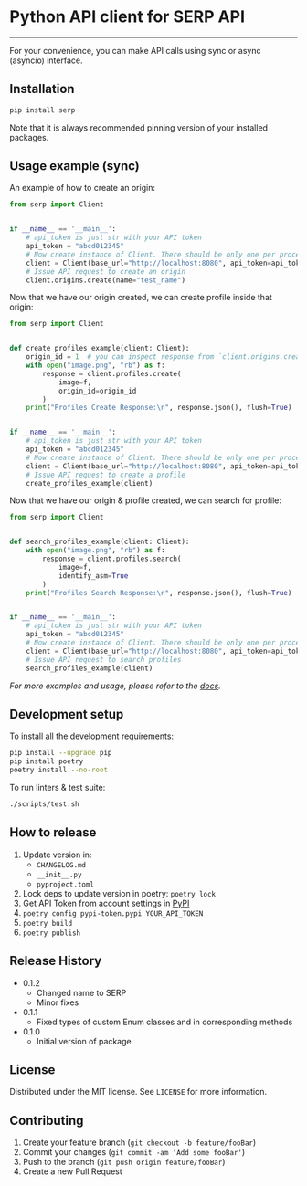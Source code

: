 # Python API client for SERP API

---

For your convenience, you can make API calls using sync or async (asyncio) interface.

## Installation

```sh
pip install serp
```

Note that it is always recommended pinning version of your installed packages.

## Usage example (sync)

An example of how to create an origin:

```python
from serp import Client


if __name__ == '__main__':
    # api_token is just str with your API token
    api_token = "abcd012345"
    # Now create instance of Client. There should be only one per process.
    client = Client(base_url="http://localhost:8080", api_token=api_token)
    # Issue API request to create an origin
    client.origins.create(name="test_name")

```

Now that we have our origin created, we can create profile inside that origin:

```python
from serp import Client


def create_profiles_example(client: Client):
    origin_id = 1  # you can inspect response from `client.origins.create`
    with open("image.png", "rb") as f:
        response = client.profiles.create(
            image=f,
            origin_id=origin_id
        )
    print("Profiles Create Response:\n", response.json(), flush=True)


if __name__ == '__main__':
    # api_token is just str with your API token
    api_token = "abcd012345"
    # Now create instance of Client. There should be only one per process.
    client = Client(base_url="http://localhost:8080", api_token=api_token)
    # Issue API request to create a profile
    create_profiles_example(client)

```

Now that we have our origin & profile created, we can search for profile:

```python
from serp import Client


def search_profiles_example(client: Client):
    with open("image.png", "rb") as f:
        response = client.profiles.search(
            image=f,
            identify_asm=True
        )
    print("Profiles Search Response:\n", response.json(), flush=True)


if __name__ == '__main__':
    # api_token is just str with your API token
    api_token = "abcd012345"
    # Now create instance of Client. There should be only one per process.
    client = Client(base_url="http://localhost:8080", api_token=api_token)
    # Issue API request to search profiles
    search_profiles_example(client)

```

_For more examples and usage, please refer to the [docs](./docs)._

## Development setup

To install all the development requirements:

```sh
pip install --upgrade pip
pip install poetry
poetry install --no-root
```

To run linters & test suite:

```sh
./scripts/test.sh
```

## How to release

1. Update version in:
   - `CHANGELOG.md`
   - `__init__.py`
   - `pyproject.toml`
2. Lock deps to update version in poetry: `poetry lock`
3. Get API Token from account settings in [PyPI](https://pypi.org/manage/account/)
4. `poetry config pypi-token.pypi YOUR_API_TOKEN`
5. `poetry build`
6. `poetry publish`

## Release History

- 0.1.2
  - Changed name to SERP
  - Minor fixes
- 0.1.1
  - Fixed types of custom Enum classes and in corresponding methods
- 0.1.0
  - Initial version of package

## License

Distributed under the MIT license. See `LICENSE` for more information.

## Contributing

1. Create your feature branch (`git checkout -b feature/fooBar`)
2. Commit your changes (`git commit -am 'Add some fooBar'`)
3. Push to the branch (`git push origin feature/fooBar`)
4. Create a new Pull Request
